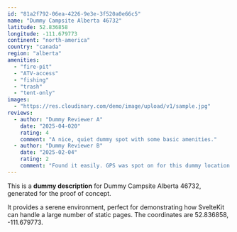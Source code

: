 ```yaml
---
id: "81a2f792-06ea-4226-9e3e-3f520a0e66c5"
name: "Dummy Campsite Alberta 46732"
latitude: 52.836858
longitude: -111.679773
continent: "north-america"
country: "canada"
region: "alberta"
amenities:
  - "fire-pit"
  - "ATV-access"
  - "fishing"
  - "trash"
  - "tent-only"
images:
  - "https://res.cloudinary.com/demo/image/upload/v1/sample.jpg"
reviews:
  - author: "Dummy Reviewer A"
    date: "2025-04-020"
    rating: 4
    comment: "A nice, quiet dummy spot with some basic amenities."
  - author: "Dummy Reviewer B"
    date: "2025-02-04"
    rating: 2
    comment: "Found it easily. GPS was spot on for this dummy location."
---
```


This is a **dummy description** for Dummy Campsite Alberta 46732, generated for the proof of concept.

It provides a serene environment, perfect for demonstrating how SvelteKit can handle a large number of static pages. The coordinates are 52.836858, -111.679773.
